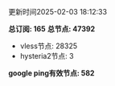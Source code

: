 更新时间2025-02-03 18:12:33

**总订阅: 165**
**总节点: 47392**
- vless节点: 28325
- hysteria2节点: 3

**google ping有效节点: 582**
